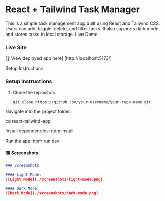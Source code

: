 # React + Tailwind Task Manager

This is a simple task management app built using React and Tailwind CSS. Users can add, toggle, delete, and filter tasks. It also supports dark mode and stores tasks in local storage.
Live Demo
### Live Site
[🔗 View deployed app here] [http://localhost:5173/] 


 Setup Instructions
### Setup Instructions

1. Clone the repository:
   ```bash
   git clone https://github.com/your-username/your-repo-name.git
   
Navigate into the project folder:

cd react-tailwind-app

Install dependencies:
npm install

Run the app:
npm run dev


#### 🖼️ Screenshots
```markdown
### Screenshots

#### Light Mode:
![Light Mode](./screenshots/light-mode.png)

#### Dark Mode:
![Dark Mode](./screenshots/dark-mode.png)

